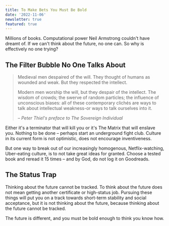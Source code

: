 ```yaml
---
title: To Make Bets You Must Be Bold
date: '2022-11-06'
newsletter: true
featured: true
---
```


Millions of books. Computational power Neil Armstrong couldn't have dreamt of. If we can't think about the future, no one can. So why is effectively no one trying?

## The Filter Bubble No One Talks About

> Medieval men despaired of the will. They thought of humans as wounded and weak. But they respected the intellect.
>
> Modern men worship the will, but they despair of the intellect. The wisdom of crowds; the swerve of random particles; the influence of unconscious biases: all of these contemporary clichés are ways to talk about intellectual weakness-or ways to talk ourselves into it.
>
> <cite>– Peter Thiel's preface to The Sovereign Individual</cite>
>

Either it's a terminator that will kill you or it's The Matrix that will enslave you. Nothing to be done – perhaps start an underground fight club. Culture in its current form is not optimistic, does not encourage inventiveness.

But one way to break out of our increasingly homogenous, Netflix-watching, Uber-eating culture, is to not take great ideas for granted. Choose a tested book and reread it 15 times – and by God, do not log it on Goodreads.

## The Status Trap

Thinking about the future cannot be tracked. To think about the future does not mean getting another certificate or high-status job. Pursuing these things will put you on a track towards short-term stability and social acceptance, but it is not thinking about the future, because thinking about the future cannot be tracked.

The future is different, and you must be bold enough to think you know how.
